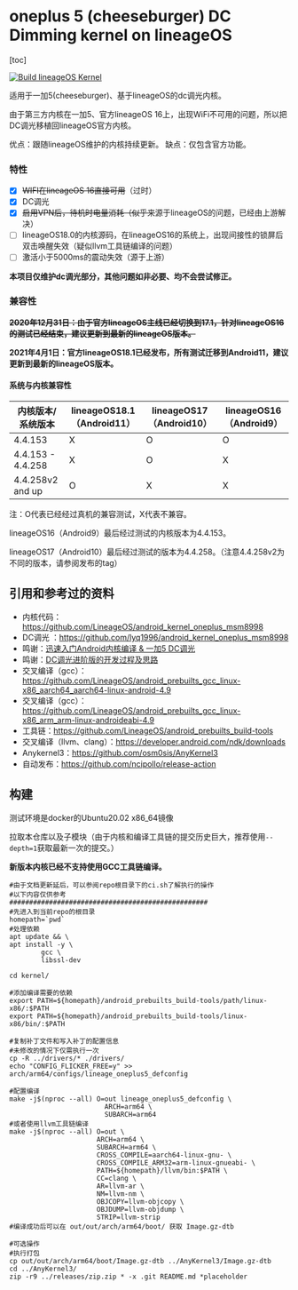 # oneplus 5 (cheeseburger) DC Dimming  kernel on lineageOS

[toc]

[![Build lineageOS Kernel](https://github.com/Seshiria/op5dc/actions/workflows/main.yml/badge.svg)](https://github.com/Seshiria/op5dc/actions/workflows/main.yml)

适用于一加5(cheeseburger)、基于lineageOS的dc调光内核。

由于第三方内核在一加5、官方lineageOS 16上，出现WiFi不可用的问题，所以把DC调光移植回lineageOS官方内核。

优点：跟随lineageOS维护的内核持续更新。
缺点：仅包含官方功能。


### 特性

- [x] ~~WIFI在lineageOS 16直接可用~~（过时）
- [x] DC调光
- [x] ~~启用VPN后，待机时电量消耗（似乎来~~源于lineageOS的问题，已经由上游解决）
- [ ] lineageOS18.0的内核源码，在lineageOS16的系统上，出现间接性的锁屏后双击唤醒失效（疑似llvm工具链编译的问题）
- [ ] 激活小于5000ms的震动失效（源于上游）

**本项目仅维护dc调光部分，其他问题如非必要、均不会尝试修正。**

### 兼容性

~~**2020年12月31日：由于官方lineageOS主线已经切换到17.1，针对lineageOS16的测试已经结束，建议更新到最新的lineageOS版本。**~~ 

**2021年4月1日：官方lineageOS18.1已经发布，所有测试迁移到Android11，建议更新到最新的lineageOS版本。**

#### 系统与内核兼容性

| 内核版本/系统版本 | lineageOS18.1（Android11） | lineageOS17（Android10） | lineageOS16（Android9） |
| ----------------- | -------------------------- | ------------------------ | ----------------------- |
| 4.4.153           | X                          | O                        | O                       |
| 4.4.153 - 4.4.258 | X                          | O                        | X                       |
| 4.4.258v2 and up  | O                          | X                        | X                       |

注：O代表已经经过真机的兼容测试，X代表不兼容。

lineageOS16（Android9）最后经过测试的内核版本为4.4.153。

lineageOS17（Android10）最后经过测试的版本为4.4.258。（注意4.4.258v2为不同的版本，请参阅发布的tag）

## 引用和参考过的资料

* 内核代码：https://github.com/LineageOS/android_kernel_oneplus_msm8998
* DC调光 ：https://github.com/lyq1996/android_kernel_oneplus_msm8998
* 鸣谢：[迅速入门Android内核编译 & 一加5 DC调光](https://makiras.org/archives/173?amp)
* 鸣谢：[DC调光进阶版的开发过程及思路](https://www.akr-developers.com/d/273)
* 交叉编译（gcc）：https://github.com/LineageOS/android_prebuilts_gcc_linux-x86_aarch64_aarch64-linux-android-4.9
* 交叉编译（gcc）：https://github.com/LineageOS/android_prebuilts_gcc_linux-x86_arm_arm-linux-androideabi-4.9
* 工具链：https://github.com/LineageOS/android_prebuilts_build-tools
* 交叉编译（llvm、clang）：https://developer.android.com/ndk/downloads
* Anykernel3：https://github.com/osm0sis/AnyKernel3
* 自动发布：https://github.com/ncipollo/release-action

## 构建

测试环境是docker的Ubuntu20.02 x86_64镜像

拉取本仓库以及子模块（由于内核和编译工具链的提交历史巨大，推荐使用``--depth=1``获取最新一次的提交。）

**新版本内核已经不支持使用GCC工具链编译。**

````shell
#由于文档更新延后，可以参阅repo根目录下的ci.sh了解执行的操作
#以下内容仅供参考
##################################################
#先进入到当前repo的根目录
homepath=`pwd`
#处理依赖
apt update && \
apt install -y \
        gcc \
        libssl-dev

cd kernel/

#添加编译需要的依赖
export PATH=${homepath}/android_prebuilts_build-tools/path/linux-x86/:$PATH
export PATH=${homepath}/android_prebuilts_build-tools/linux-x86/bin/:$PATH

#复制补丁文件和写入补丁的配置信息
#未修改的情况下仅需执行一次
cp -R ../drivers/* ./drivers/
echo "CONFIG_FLICKER_FREE=y" >> arch/arm64/configs/lineage_oneplus5_defconfig

#配置编译
make -j$(nproc --all) O=out lineage_oneplus5_defconfig \
                        ARCH=arm64 \
                        SUBARCH=arm64
#或者使用llvm工具链编译
make -j$(nproc --all) O=out \
                      ARCH=arm64 \
                      SUBARCH=arm64 \
                      CROSS_COMPILE=aarch64-linux-gnu- \
                      CROSS_COMPILE_ARM32=arm-linux-gnueabi- \
                      PATH=${homepath}/llvm/bin:$PATH \
                      CC=clang \
                      AR=llvm-ar \
                      NM=llvm-nm \
                      OBJCOPY=llvm-objcopy \
                      OBJDUMP=llvm-objdump \
                      STRIP=llvm-strip
#编译成功后可以在 out/out/arch/arm64/boot/ 获取 Image.gz-dtb

#可选操作
#执行打包
cp out/out/arch/arm64/boot/Image.gz-dtb ../AnyKernel3/Image.gz-dtb
cd ../AnyKernel3/
zip -r9 ../releases/zip.zip * -x .git README.md *placeholder

````



